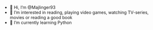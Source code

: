 - 👋 Hi, I’m @Majlinger93
- 👀 I’m interested in reading, playing video games, watching TV-series, movies or reading a good book
- 🌱 I’m currently learning Python

<!---
Majlinger93/Majlinger93 is a ✨ special ✨ repository because its `README.md` (this file) appears on your GitHub profile.
You can click the Preview link to take a look at your changes.
--->
